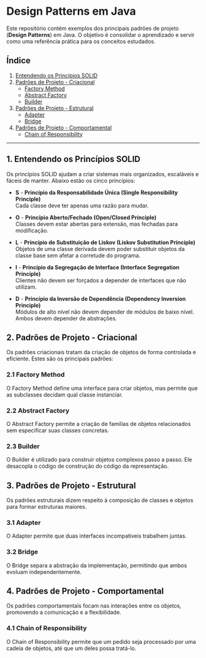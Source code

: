 # Design Patterns em Java

Este repositório contém exemplos dos principais padrões de projeto (**Design Patterns**) em Java. O objetivo é consolidar o aprendizado e servir como uma referência prática para os conceitos estudados.

## Índice

1. [Entendendo os Princípios SOLID](#1-entendendo-os-princípios-solid)
2. [Padrões de Projeto - Criacional](#2-padrões-de-projeto---criacional)
   - [Factory Method](#21-factory-method)
   - [Abstract Factory](#22-abstract-factory)
   - [Builder](#23-builder)
3. [Padrões de Projeto - Estrutural](#3-padrões-de-projeto---estrutural)
   - [Adapter](#31-adapter)
   - [Bridge](#32-bridge)
4. [Padrões de Projeto - Comportamental](#4-padrões-de-projeto---comportamental)
   - [Chain of Responsibility](#41-chain-of-responsibility)

---

## 1. Entendendo os Princípios SOLID

Os princípios SOLID ajudam a criar sistemas mais organizados, escaláveis e fáceis de manter. Abaixo estão os cinco princípios:

- **S** - **Princípio da Responsabilidade Única (Single Responsibility Principle)**  
  Cada classe deve ter apenas uma razão para mudar.

- **O** - **Princípio Aberto/Fechado (Open/Closed Principle)**  
  Classes devem estar abertas para extensão, mas fechadas para modificação.

- **L** - **Princípio de Substituição de Liskov (Liskov Substitution Principle)**  
  Objetos de uma classe derivada devem poder substituir objetos da classe base sem afetar a corretude do programa.

- **I** - **Princípio da Segregação de Interface (Interface Segregation Principle)**  
  Clientes não devem ser forçados a depender de interfaces que não utilizam.

- **D** - **Princípio da Inversão de Dependência (Dependency Inversion Principle)**  
  Módulos de alto nível não devem depender de módulos de baixo nível. Ambos devem depender de abstrações.



## 2. Padrões de Projeto - Criacional

Os padrões criacionais tratam da criação de objetos de forma controlada e eficiente. Estes são os principais padrões:

### 2.1 Factory Method

O Factory Method define uma interface para criar objetos, mas permite que as subclasses decidam qual classe instanciar.

### 2.2 Abstract Factory

O Abstract Factory permite a criação de famílias de objetos relacionados sem especificar suas classes concretas.
### 2.3 Builder

O Builder é utilizado para construir objetos complexos passo a passo. Ele desacopla o código de construção do código da representação.

## 3. Padrões de Projeto - Estrutural

Os padrões estruturais dizem respeito à composição de classes e objetos para formar estruturas maiores.

### 3.1 Adapter

O Adapter permite que duas interfaces incompatíveis trabalhem juntas.

### 3.2 Bridge

O Bridge separa a abstração da implementação, permitindo que ambos evoluam independentemente.

## 4. Padrões de Projeto - Comportamental

Os padrões comportamentais focam nas interações entre os objetos, promovendo a comunicação e a flexibilidade.

### 4.1 Chain of Responsibility

O Chain of Responsibility permite que um pedido seja processado por uma cadeia de objetos, até que um deles possa tratá-lo. 


